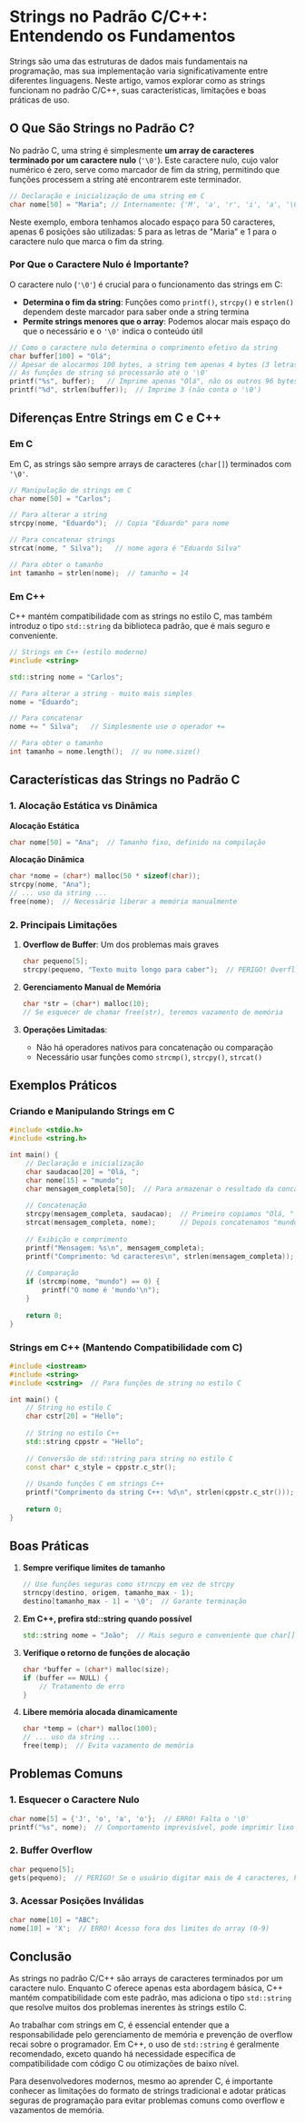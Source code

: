 # Strings no Padrão C/C++: Entendendo os Fundamentos

Strings são uma das estruturas de dados mais fundamentais na programação, mas sua implementação varia significativamente entre diferentes linguagens. Neste artigo, vamos explorar como as strings funcionam no padrão C/C++, suas características, limitações e boas práticas de uso.

## O Que São Strings no Padrão C?

No padrão C, uma string é simplesmente **um array de caracteres terminado por um caractere nulo** (`'\0'`). Este caractere nulo, cujo valor numérico é zero, serve como marcador de fim da string, permitindo que funções processem a string até encontrarem este terminador.

```c
// Declaração e inicialização de uma string em C
char nome[50] = "Maria"; // Internamente: {'M', 'a', 'r', 'i', 'a', '\0', ...}
```

Neste exemplo, embora tenhamos alocado espaço para 50 caracteres, apenas 6 posições são utilizadas: 5 para as letras de "Maria" e 1 para o caractere nulo que marca o fim da string.

### Por Que o Caractere Nulo é Importante?

O caractere nulo (`'\0'`) é crucial para o funcionamento das strings em C:

- **Determina o fim da string**: Funções como `printf()`, `strcpy()` e `strlen()` dependem deste marcador para saber onde a string termina
- **Permite strings menores que o array**: Podemos alocar mais espaço do que o necessário e o `'\0'` indica o conteúdo útil

```c
// Como o caractere nulo determina o comprimento efetivo da string
char buffer[100] = "Olá";
// Apesar de alocarmos 100 bytes, a string tem apenas 4 bytes (3 letras + '\0')
// As funções de string só processarão até o '\0'
printf("%s", buffer);   // Imprime apenas "Olá", não os outros 96 bytes
printf("%d", strlen(buffer));  // Imprime 3 (não conta o '\0')
```

## Diferenças Entre Strings em C e C++

### Em C

Em C, as strings são sempre arrays de caracteres (`char[]`) terminados com `'\0'`.

```c
// Manipulação de strings em C
char nome[50] = "Carlos";

// Para alterar a string
strcpy(nome, "Eduardo");  // Copia "Eduardo" para nome

// Para concatenar strings
strcat(nome, " Silva");   // nome agora é "Eduardo Silva"

// Para obter o tamanho
int tamanho = strlen(nome);  // tamanho = 14
```

### Em C++

C++ mantém compatibilidade com as strings no estilo C, mas também introduz o tipo `std::string` da biblioteca padrão, que é mais seguro e conveniente.

```cpp
// Strings em C++ (estilo moderno)
#include <string>

std::string nome = "Carlos";

// Para alterar a string - muito mais simples
nome = "Eduardo";

// Para concatenar
nome += " Silva";   // Simplesmente use o operador +=

// Para obter o tamanho
int tamanho = nome.length();  // ou nome.size()
```

## Características das Strings no Padrão C

### 1. Alocação Estática vs Dinâmica

**Alocação Estática**
```c
char nome[50] = "Ana";  // Tamanho fixo, definido na compilação
```

**Alocação Dinâmica**
```c
char *nome = (char*) malloc(50 * sizeof(char));
strcpy(nome, "Ana");
// ... uso da string ...
free(nome);  // Necessário liberar a memória manualmente
```

### 2. Principais Limitações

1. **Overflow de Buffer**: Um dos problemas mais graves
   ```c
   char pequeno[5];
   strcpy(pequeno, "Texto muito longo para caber");  // PERIGO! Overflow de buffer
   ```

2. **Gerenciamento Manual de Memória**
   ```c
   char *str = (char*) malloc(10);
   // Se esquecer de chamar free(str), teremos vazamento de memória
   ```

3. **Operações Limitadas**:
   - Não há operadores nativos para concatenação ou comparação
   - Necessário usar funções como `strcmp()`, `strcpy()`, `strcat()`

## Exemplos Práticos

### Criando e Manipulando Strings em C

```c
#include <stdio.h>
#include <string.h>

int main() {
    // Declaração e inicialização
    char saudacao[20] = "Olá, ";
    char nome[15] = "mundo";
    char mensagem_completa[50];  // Para armazenar o resultado da concatenação
    
    // Concatenação
    strcpy(mensagem_completa, saudacao);  // Primeiro copiamos "Olá, "
    strcat(mensagem_completa, nome);      // Depois concatenamos "mundo"
    
    // Exibição e comprimento
    printf("Mensagem: %s\n", mensagem_completa);
    printf("Comprimento: %d caracteres\n", strlen(mensagem_completa));
    
    // Comparação
    if (strcmp(nome, "mundo") == 0) {
        printf("O nome é 'mundo'\n");
    }
    
    return 0;
}
```

### Strings em C++ (Mantendo Compatibilidade com C)

```cpp
#include <iostream>
#include <string>
#include <cstring>  // Para funções de string no estilo C

int main() {
    // String no estilo C
    char cstr[20] = "Hello";
    
    // String no estilo C++
    std::string cppstr = "Hello";
    
    // Conversão de std::string para string no estilo C
    const char* c_style = cppstr.c_str();
    
    // Usando funções C em strings C++
    printf("Comprimento da string C++: %d\n", strlen(cppstr.c_str()));
    
    return 0;
}
```

## Boas Práticas

1. **Sempre verifique limites de tamanho**
   ```c
   // Use funções seguras como strncpy em vez de strcpy
   strncpy(destino, origem, tamanho_max - 1);
   destino[tamanho_max - 1] = '\0';  // Garante terminação
   ```

2. **Em C++, prefira std::string quando possível**
   ```cpp
   std::string nome = "João";  // Mais seguro e conveniente que char[]
   ```

3. **Verifique o retorno de funções de alocação**
   ```c
   char *buffer = (char*) malloc(size);
   if (buffer == NULL) {
       // Tratamento de erro
   }
   ```

4. **Libere memória alocada dinamicamente**
   ```c
   char *temp = (char*) malloc(100);
   // ... uso da string ...
   free(temp);  // Evita vazamento de memória
   ```

## Problemas Comuns

### 1. Esquecer o Caractere Nulo

```c
char nome[5] = {'J', 'o', 'a', 'o'};  // ERRO! Falta o '\0'
printf("%s", nome);  // Comportamento imprevisível, pode imprimir lixo de memória
```

### 2. Buffer Overflow

```c
char pequeno[5];
gets(pequeno);  // PERIGO! Se o usuário digitar mais de 4 caracteres, haverá overflow
```

### 3. Acessar Posições Inválidas

```c
char nome[10] = "ABC";
nome[10] = 'X';  // ERRO! Acesso fora dos limites do array (0-9)
```

## Conclusão

As strings no padrão C/C++ são arrays de caracteres terminados por um caractere nulo. Enquanto C oferece apenas esta abordagem básica, C++ mantém compatibilidade com este padrão, mas adiciona o tipo `std::string` que resolve muitos dos problemas inerentes às strings estilo C.

Ao trabalhar com strings em C, é essencial entender que a responsabilidade pelo gerenciamento de memória e prevenção de overflow recai sobre o programador. Em C++, o uso de `std::string` é geralmente recomendado, exceto quando há necessidade específica de compatibilidade com código C ou otimizações de baixo nível.

Para desenvolvedores modernos, mesmo ao aprender C, é importante conhecer as limitações do formato de strings tradicional e adotar práticas seguras de programação para evitar problemas comuns como overflow e vazamentos de memória.